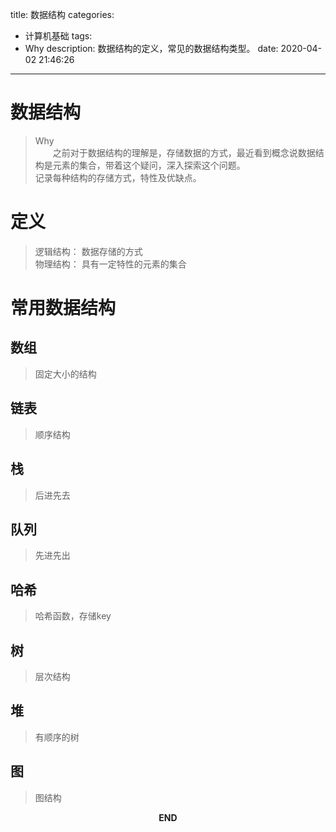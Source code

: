 title: 数据结构
categories:
  - 计算机基础
tags:
  - Why
description: 数据结构的定义，常见的数据结构类型。
date: 2020-04-02 21:46:26
---
# 数据结构
> Why  
> &emsp;&emsp;之前对于数据结构的理解是，存储数据的方式，最近看到概念说数据结构是元素的集合，带着这个疑问，深入探索这个问题。  
> 记录每种结构的存储方式，特性及优缺点。

# 定义
> 逻辑结构： 数据存储的方式  
> 物理结构： 具有一定特性的元素的集合

# 常用数据结构
## 数组
> 固定大小的结构
## 链表
> 顺序结构
## 栈
> 后进先去
## 队列
> 先进先出
## 哈希
> 哈希函数，存储key
## 树
> 层次结构
## 堆
> 有顺序的树
## 图
> 图结构

<p style="text-align: center"><strong>END</strong></p>